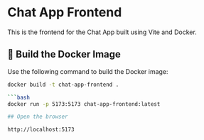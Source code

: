 # Chat App Frontend

This is the frontend for the Chat App built using Vite and Docker.

## 🚀 Build the Docker Image

Use the following command to build the Docker image:

```bash
docker build -t chat-app-frontend .

```bash
docker run -p 5173:5173 chat-app-frontend:latest

## Open the browser

http://localhost:5173